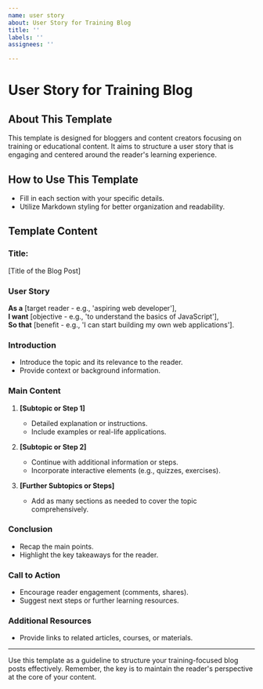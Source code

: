 ```yaml
---
name: user story
about: User Story for Training Blog
title: ''
labels: ''
assignees: ''

---
```


# User Story for Training Blog

## About This Template
This template is designed for bloggers and content creators focusing on training or educational content. It aims to structure a user story that is engaging and centered around the reader's learning experience.

## How to Use This Template
- Fill in each section with your specific details.
- Utilize Markdown styling for better organization and readability.

## Template Content

### Title: 
[Title of the Blog Post]

### User Story
**As a** [target reader - e.g., 'aspiring web developer'],  
**I want** [objective - e.g., 'to understand the basics of JavaScript'],  
**So that** [benefit - e.g., 'I can start building my own web applications'].

### Introduction
- Introduce the topic and its relevance to the reader.
- Provide context or background information.

### Main Content
1. **[Subtopic or Step 1]**
   - Detailed explanation or instructions.
   - Include examples or real-life applications.

2. **[Subtopic or Step 2]**
   - Continue with additional information or steps.
   - Incorporate interactive elements (e.g., quizzes, exercises).

3. **[Further Subtopics or Steps]**
   - Add as many sections as needed to cover the topic comprehensively.

### Conclusion
- Recap the main points.
- Highlight the key takeaways for the reader.

### Call to Action
- Encourage reader engagement (comments, shares).
- Suggest next steps or further learning resources.

### Additional Resources
- Provide links to related articles, courses, or materials.

---

Use this template as a guideline to structure your training-focused blog posts effectively. Remember, the key is to maintain the reader's perspective at the core of your content.
